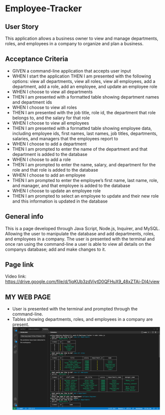 # Employee-Tracker


## User Story
This application allows a business owner to view and manage departments, roles, and employees in a company to organize and plan a business.


## Acceptance Criteria

- GIVEN a command-line application that accepts user input
- WHEN I start the application
 THEN I am presented with the following options: view all departments, view all roles, view all employees, add a department, add a role, add an employee, and update an employee role
- WHEN I choose to view all departments
- THEN I am presented with a formatted table showing department names and department ids
- WHEN I choose to view all roles
- THEN I am presented with the job title, role id, the department that role belongs to, and the salary for that role
- WHEN I choose to view all employees
- THEN I am presented with a formatted table showing employee data, including employee ids, first names, last names, job titles, departments, salaries, and managers that the employees report to
- WHEN I choose to add a department
- THEN I am prompted to enter the name of the department and that department is added to the database
- WHEN I choose to add a role
- THEN I am prompted to enter the name, salary, and department for the role and that role is added to the database
- WHEN I choose to add an employee
- THEN I am prompted to enter the employee’s first name, last name, role, and manager, and that employee is added to the database
- WHEN I choose to update an employee role
- THEN I am prompted to select an employee to update and their new role and this
information is updated in the database 


## General info
This is a page developed through Java Script, Node.js, Inquirer, and MySQL. Allowing the user to manipulate the database and add departments, roles, and employees in a company. The user is presented with the terminal and once ran using the command-line a user is able to view all details on the companys database; add and make changes to it.


## Page link
Video link: https://drive.google.com/file/d/1jqKUb3zdVjytD0QFHuX9_48xZTAi-Dl4/view


## MY WEB PAGE
- User is presented with the terminal and prompted through the command-line. 
- Tables showing departments, roles, and employees in a company are present.
![](./images/employee.png)